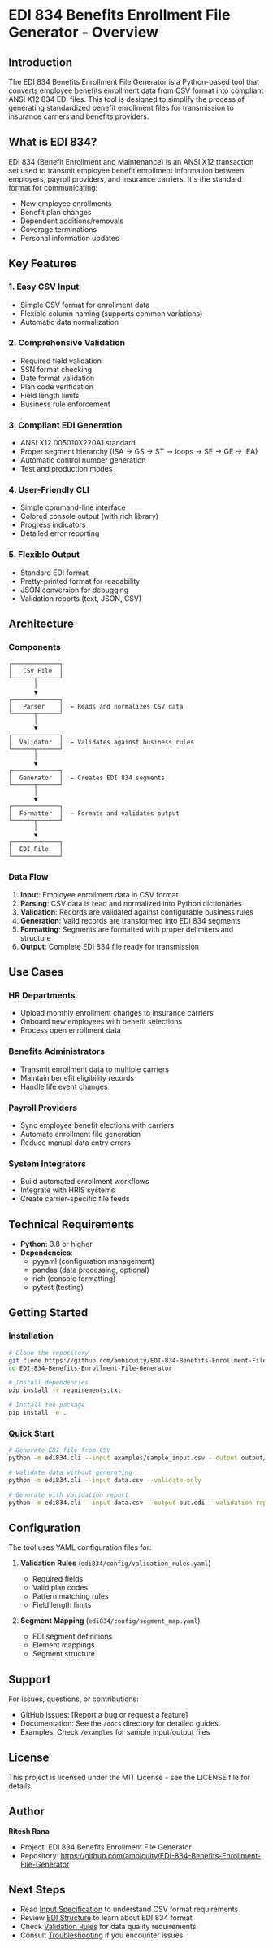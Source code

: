 # EDI 834 Benefits Enrollment File Generator - Overview

## Introduction

The EDI 834 Benefits Enrollment File Generator is a Python-based tool that converts employee benefits enrollment data from CSV format into compliant ANSI X12 834 EDI files. This tool is designed to simplify the process of generating standardized benefit enrollment files for transmission to insurance carriers and benefits providers.

## What is EDI 834?

EDI 834 (Benefit Enrollment and Maintenance) is an ANSI X12 transaction set used to transmit employee benefit enrollment information between employers, payroll providers, and insurance carriers. It's the standard format for communicating:

- New employee enrollments
- Benefit plan changes
- Dependent additions/removals
- Coverage terminations
- Personal information updates

## Key Features

### 1. **Easy CSV Input**
- Simple CSV format for enrollment data
- Flexible column naming (supports common variations)
- Automatic data normalization

### 2. **Comprehensive Validation**
- Required field validation
- SSN format checking
- Date format validation
- Plan code verification
- Field length limits
- Business rule enforcement

### 3. **Compliant EDI Generation**
- ANSI X12 005010X220A1 standard
- Proper segment hierarchy (ISA → GS → ST → loops → SE → GE → IEA)
- Automatic control number generation
- Test and production modes

### 4. **User-Friendly CLI**
- Simple command-line interface
- Colored console output (with rich library)
- Progress indicators
- Detailed error reporting

### 5. **Flexible Output**
- Standard EDI format
- Pretty-printed format for readability
- JSON conversion for debugging
- Validation reports (text, JSON, CSV)

## Architecture

### Components

```
┌─────────────┐
│   CSV File  │
└──────┬──────┘
       │
       ▼
┌─────────────┐
│   Parser    │  ← Reads and normalizes CSV data
└──────┬──────┘
       │
       ▼
┌─────────────┐
│  Validator  │  ← Validates against business rules
└──────┬──────┘
       │
       ▼
┌─────────────┐
│  Generator  │  ← Creates EDI 834 segments
└──────┬──────┘
       │
       ▼
┌─────────────┐
│  Formatter  │  ← Formats and validates output
└──────┬──────┘
       │
       ▼
┌─────────────┐
│  EDI File   │
└─────────────┘
```

### Data Flow

1. **Input**: Employee enrollment data in CSV format
2. **Parsing**: CSV data is read and normalized into Python dictionaries
3. **Validation**: Records are validated against configurable business rules
4. **Generation**: Valid records are transformed into EDI 834 segments
5. **Formatting**: Segments are formatted with proper delimiters and structure
6. **Output**: Complete EDI 834 file ready for transmission

## Use Cases

### HR Departments
- Upload monthly enrollment changes to insurance carriers
- Onboard new employees with benefit selections
- Process open enrollment data

### Benefits Administrators
- Transmit enrollment data to multiple carriers
- Maintain benefit eligibility records
- Handle life event changes

### Payroll Providers
- Sync employee benefit elections with carriers
- Automate enrollment file generation
- Reduce manual data entry errors

### System Integrators
- Build automated enrollment workflows
- Integrate with HRIS systems
- Create carrier-specific file feeds

## Technical Requirements

- **Python**: 3.8 or higher
- **Dependencies**:
  - pyyaml (configuration management)
  - pandas (data processing, optional)
  - rich (console formatting)
  - pytest (testing)

## Getting Started

### Installation

```bash
# Clone the repository
git clone https://github.com/ambicuity/EDI-834-Benefits-Enrollment-File-Generator.git
cd EDI-834-Benefits-Enrollment-File-Generator

# Install dependencies
pip install -r requirements.txt

# Install the package
pip install -e .
```

### Quick Start

```bash
# Generate EDI file from CSV
python -m edi834.cli --input examples/sample_input.csv --output output/benefits_834.edi

# Validate data without generating
python -m edi834.cli --input data.csv --validate-only

# Generate with validation report
python -m edi834.cli --input data.csv --output out.edi --validation-report report.txt
```

## Configuration

The tool uses YAML configuration files for:

1. **Validation Rules** (`edi834/config/validation_rules.yaml`)
   - Required fields
   - Valid plan codes
   - Pattern matching rules
   - Field length limits

2. **Segment Mapping** (`edi834/config/segment_map.yaml`)
   - EDI segment definitions
   - Element mappings
   - Segment structure

## Support

For issues, questions, or contributions:
- GitHub Issues: [Report a bug or request a feature]
- Documentation: See the `/docs` directory for detailed guides
- Examples: Check `/examples` for sample input/output files

## License

This project is licensed under the MIT License - see the LICENSE file for details.

## Author

**Ritesh Rana**
- Project: EDI 834 Benefits Enrollment File Generator
- Repository: https://github.com/ambicuity/EDI-834-Benefits-Enrollment-File-Generator

## Next Steps

- Read [Input Specification](input_specification.md) to understand CSV format requirements
- Review [EDI Structure](edi_structure.md) to learn about EDI 834 format
- Check [Validation Rules](validation_rules.md) for data quality requirements
- Consult [Troubleshooting](troubleshooting.md) if you encounter issues
